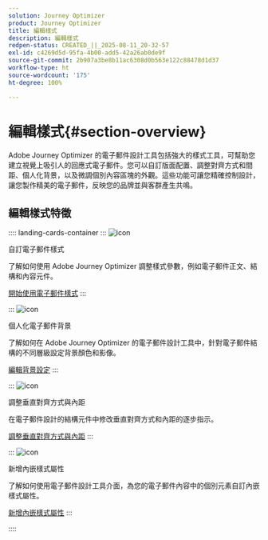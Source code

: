 ```yaml
---
solution: Journey Optimizer
product: Journey Optimizer
title: 編輯樣式
description: 編輯樣式
redpen-status: CREATED_||_2025-08-11_20-32-57
exl-id: c4269d5d-95fa-4b00-add5-42a26ab0de9f
source-git-commit: 2b907a3be8b11ac6308d0b563e122c88478d1d37
workflow-type: ht
source-wordcount: '175'
ht-degree: 100%

---
```


# 編輯樣式{#section-overview}

Adobe Journey Optimizer 的電子郵件設計工具包括強大的樣式工具，可幫助您建立視覺上吸引人的回應式電子郵件。您可以自訂版面配置、調整對齊方式和間距、個人化背景，以及微調個別內容區塊的外觀。這些功能可讓您精確控制設計，讓您製作精美的電子郵件，反映您的品牌並與客群產生共鳴。

## 編輯樣式特徵

:::: landing-cards-container
:::
![icon](https://cdn.experienceleague.adobe.com/icons/circle-play.svg)

自訂電子郵件樣式

了解如何使用 Adobe Journey Optimizer 調整樣式參數，例如電子郵件正文、結構和內容元件。

[開始使用電子郵件樣式](../using/email/get-started-email-style.md)
:::

:::
![icon](https://cdn.experienceleague.adobe.com/icons/bullseye.svg)

個人化電子郵件背景

了解如何在 Adobe Journey Optimizer 的電子郵件設計工具中，針對電子郵件結構的不同層級設定背景顏色和影像。

[編輯背景設定](../using/email/backgrounds.md)
:::

:::
![icon](https://cdn.experienceleague.adobe.com/icons/list-check.svg)

調整垂直對齊方式與內距

在電子郵件設計的結構元件中修改垂直對齊方式和內距的逐步指示。

[調整垂直對齊方式與內距](../using/email/alignment-and-padding.md)
:::

:::
![icon](https://cdn.experienceleague.adobe.com/icons/code-branch.svg)

新增內嵌樣式屬性

了解如何使用電子郵件設計工具介面，為您的電子郵件內容中的個別元素自訂內嵌樣式屬性。

[新增內嵌樣式屬性](../using/email/inline-styling.md)
:::

::::
